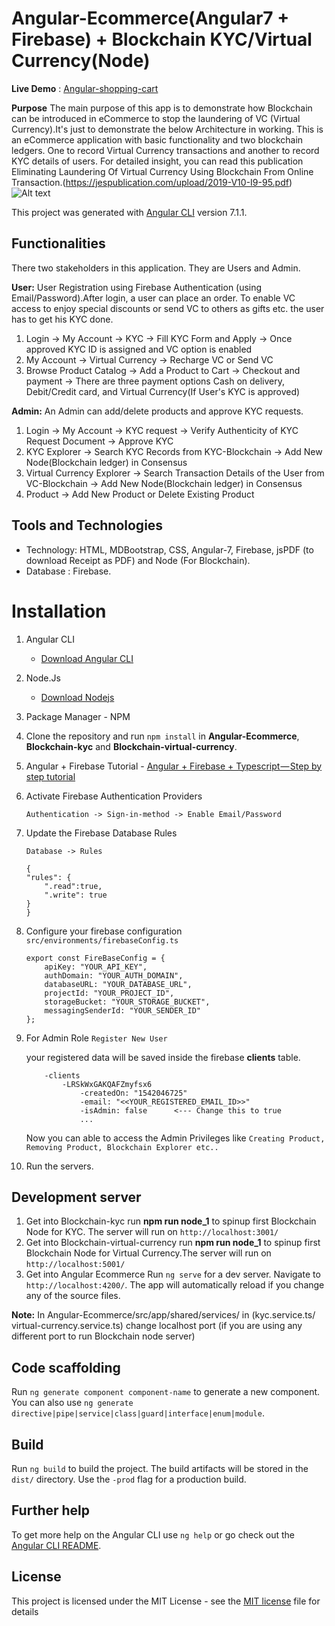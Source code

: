 # Angular-Ecommerce(Angular7 + Firebase) + Blockchain KYC/Virtual Currency(Node)

**Live Demo** : [Angular-shopping-cart](https://angular-ecom-mtech.firebaseapp.com/login)

**Purpose** The main purpose of this app is to demonstrate how Blockchain can be introduced in eCommerce to stop the laundering of VC (Virtual Currency).It's just to demonstrate the below Architecture in working. This is an eCommerce application with basic functionality and two blockchain ledgers. One to record Virtual Currency transactions and another to record KYC details of users.
For detailed insight, you can read this publication Eliminating Laundering Of Virtual Currency Using Blockchain From Online Transaction.(https://jespublication.com/upload/2019-V10-I9-95.pdf)
![Alt text](https://github.com/mohammedtahamoin/Anti-Virtual-Currency-Laundering-Ecommerce-Using-Blockchain/blob/master/Angular-Ecommerce/src/assets/img/architecture.jpg "Architecture")

This project was generated with [Angular CLI](https://github.com/angular/angular-cli) version 7.1.1.

## Functionalities
There two stakeholders in this application. They are Users and Admin.

**User:**
 User Registration using Firebase Authentication (using Email/Password).After login, a user can place an order. To enable VC access to enjoy special discounts or send VC to others as gifts etc. the user has to get his KYC done.
1. Login -> My Account -> KYC -> Fill KYC Form and Apply -> Once approved KYC ID is assigned and VC option is enabled
2. My Account -> Virtual Currency -> Recharge VC or Send VC
3. Browse Product Catalog -> Add a Product to Cart -> Checkout and payment -> There are three payment options Cash on delivery, Debit/Credit card, and Virtual Currency(If User's KYC is approved)

**Admin:**
An Admin can add/delete products and approve KYC requests.
1. Login -> My Account -> KYC request -> Verify Authenticity of KYC Request Document -> Approve KYC
2. KYC Explorer -> Search KYC Records from KYC-Blockchain -> Add New Node(Blockchain ledger) in Consensus
3. Virtual Currency Explorer -> Search Transaction Details of the User from VC-Blockchain -> Add New Node(Blockchain ledger) in Consensus
4. Product -> Add New Product or Delete Existing Product

## Tools and Technologies

- Technology: HTML, MDBootstrap, CSS, Angular-7, Firebase, jsPDF (to download Receipt as PDF) and Node (For Blockchain).
- Database :  Firebase.

# Installation

1.  Angular CLI
    - [Download Angular CLI](https://cli.angular.io/)
2.  Node.Js
    - [Download Nodejs](https://nodejs.org/en/download/)
3.  Package Manager - NPM 
4.  Clone the repository and run `npm install` in **Angular-Ecommerce**, **Blockchain-kyc** and **Blockchain-virtual-currency**. 
5.  Angular + Firebase Tutorial - [Angular + Firebase + Typescript — Step by step tutorial](https://medium.com/factory-mind/angular-firebase-typescript-step-by-step-tutorial-2ef887fc7d71)
6.  Activate Firebase Authentication Providers

    `Authentication -> Sign-in-method -> Enable Email/Password`

7.  Update the Firebase Database Rules

    `Database -> Rules`

    ```
    {
    "rules": {
        ".read":true,
        ".write": true
    }
    }
    ```

8.  Configure your firebase configuration `src/environments/firebaseConfig.ts`

    ```
    export const FireBaseConfig = {
        apiKey: "YOUR_API_KEY",
        authDomain: "YOUR_AUTH_DOMAIN",
        databaseURL: "YOUR_DATABASE_URL",
        projectId: "YOUR_PROJECT_ID",
        storageBucket: "YOUR_STORAGE_BUCKET",
        messagingSenderId: "YOUR_SENDER_ID"
    };
    ```

9.  For Admin Role `Register New User`

    your registered data will be saved inside the firebase **clients** table.

    ```
        -clients
            -LRSkWxGAKQAFZmyfsx6
                -createdOn: "1542046725"
                -email: "<<YOUR_REGISTERED_EMAIL_ID>>"
                -isAdmin: false      <--- Change this to true
                ...
    ```

    Now you can able to access the Admin Privileges like `Creating Product, Removing Product, Blockchain Explorer etc..`

10. Run the servers. 

## Development server

1. Get into Blockchain-kyc run **npm run node_1** to spinup first Blockchain Node for KYC. The server will run on `http://localhost:3001/`
2. Get into Blockchain-virtual-currency run **npm run node_1** to spinup first Blockchain Node for Virtual Currency.The server will run on `http://localhost:5001/`
3. Get into  Angular Ecommerce Run `ng serve` for a dev server. Navigate to `http://localhost:4200/`. The app will automatically reload if you change any of the source files.

**Note:** In Angular-Ecommerce/src/app/shared/services/ in (kyc.service.ts/ virtual-currency.service.ts) change localhost port (if you are using any different port to run Blockchain node server)

## Code scaffolding

Run `ng generate component component-name` to generate a new component. You can also use `ng generate directive|pipe|service|class|guard|interface|enum|module`.

## Build

Run `ng build` to build the project. The build artifacts will be stored in the `dist/` directory. Use the `-prod` flag for a production build.

## Further help

To get more help on the Angular CLI use `ng help` or go check out the [Angular CLI README](https://github.com/angular/angular-cli/blob/master/README.md).

## License

This project is licensed under the MIT License - see the [MIT license](https://github.com/mohammedtahamoin/Anti-Virtual-Currency-Laundering-Ecommerce-Using-Blockchain/blob/master/LICENSE) file for details
